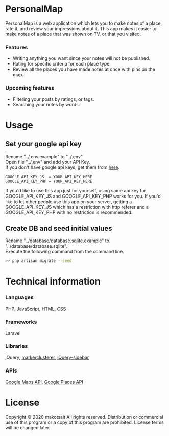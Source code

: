 # PersonalMap
PersonalMap is a web application which lets you to make notes of a place, rate it, and review your impressions about it. This app makes it easier to make notes of a place that was shown on TV, or that you visited.

### Features
* Writing anything you want since your notes will not be published.
* Rating for specific criteria for each place type.
* Review all the places you have made notes at once with pins on the map.

### Upcoming features
* Filtering your posts by ratings, or tags.
* Searching your notes by words.

# Usage
## Set your google api key
Rename "../.env.example" to "../.env".<br>
Open file "../.env" and add your API Key.<br>
If you don't have google api keys, get them from [here](https://cloud.google.com/maps-platform?hl=ja).
```
GOOGLE_API_KEY_JS  = YOUR_API_KEY_HERE
GOOGLE_API_KEY_PHP = YOUR_API_KEY_HERE
```
If you'd like to use this app just for yourself, using same api key for GOOGLE_API_KEY_JS and GOOGLE_API_KEY_PHP works for you. If you'd like to let other people use this app on your server, getting a GOOGLE_API_KEY_JS which has a restriction with http referer and a GOOGLE_API_KEY_PHP with no restriction is recommended.

## Create DB and seed initial values
Rename "../database/database.sqlite.example" to "../database/database.sqlite".<br>
Execute the following command from the command line. 
```sh
>> php artisan migrate --seed
```

# Technical information
### Languages
PHP, JavaScript, HTML, CSS
### Frameworks
Laravel
### Libraries
jQuery, [markerclusterer](https://github.com/googlemaps/v3-utility-library/tree/master/packages/markerclusterer), [jQuery-sidebar](https://github.com/jillix/jQuery-sidebar/)
### APIs
[Google Maps API](https://cloud.google.com/maps-platform/maps), [Google Places API](https://cloud.google.com/maps-platform/places)

# License
Copyright © 2020 makotsait All rights reserved.
Distribution or commercial use of this program or a copy of this program are prohibited. License terms will be changed later.
